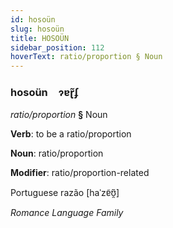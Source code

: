 ```yaml
---
id: hosoün
slug: hosoün
title: HOSOÜN
sidebar_position: 112
hoverText: ratio/proportion § Noun
---
```


### hosoün&emsp;<span kind="abugida">ɂɐɽ̃ʄ</span>

*ratio/proportion* **§** Noun

**Verb**: to be a ratio/proportion

**Noun**: ratio/proportion

**Modifier**: ratio/proportion-related

Portuguese razão [haˈzɐ̃ʊ̯̃]

*Romance Language Family*
